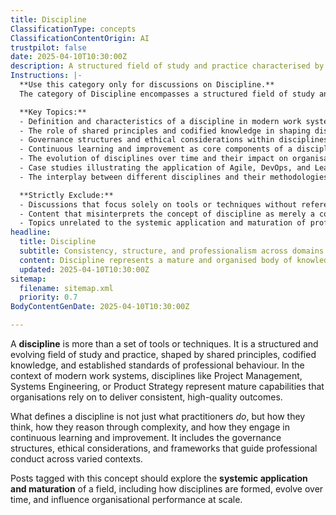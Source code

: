 ```yaml
---
title: Discipline
ClassificationType: concepts
ClassificationContentOrigin: AI
trustpilot: false
date: 2025-04-10T10:30:00Z
description: A structured field of study and practice characterised by consistent principles, methodologies, and standards.
Instructions: |-
  **Use this category only for discussions on Discipline.**  
  The category of Discipline encompasses a structured field of study and practice characterised by consistent principles, methodologies, and standards that guide professional conduct and decision-making in various contexts. It focuses on the systemic application and maturation of fields such as Agile, DevOps, and Lean, highlighting how these disciplines evolve and influence organisational performance.

  **Key Topics:**
  - Definition and characteristics of a discipline in modern work systems.
  - The role of shared principles and codified knowledge in shaping disciplines.
  - Governance structures and ethical considerations within disciplines.
  - Continuous learning and improvement as core components of a discipline.
  - The evolution of disciplines over time and their impact on organisational performance.
  - Case studies illustrating the application of Agile, DevOps, and Lean principles in practice.
  - The interplay between different disciplines and their methodologies.

  **Strictly Exclude:**
  - Discussions that focus solely on tools or techniques without reference to underlying principles.
  - Content that misinterprets the concept of discipline as merely a collection of practices or isolated methodologies.
  - Topics unrelated to the systemic application and maturation of professional fields.
headline:
  title: Discipline
  subtitle: Consistency, structure, and professionalism across domains of practice.
  content: Discipline represents a mature and organised body of knowledge that combines theory, ethics, and applied practice. It denotes sustained, structured effort guided by professional standards and continuous learning. Posts under this concept should explore the systemic development and evolution of specific fields, including their frameworks, roles, and governance mechanisms.
  updated: 2025-04-10T10:30:00Z
sitemap:
  filename: sitemap.xml
  priority: 0.7
BodyContentGenDate: 2025-04-10T10:30:00Z

---
```

A **discipline** is more than a set of tools or techniques. It is a structured and evolving field of study and practice, shaped by shared principles, codified knowledge, and established standards of professional behaviour. In the context of modern work systems, disciplines like Project Management, Systems Engineering, or Product Strategy represent mature capabilities that organisations rely on to deliver consistent, high-quality outcomes.

What defines a discipline is not just what practitioners _do_, but how they think, how they reason through complexity, and how they engage in continuous learning and improvement. It includes the governance structures, ethical considerations, and frameworks that guide professional conduct across varied contexts.

Posts tagged with this concept should explore the **systemic application and maturation** of a field, including how disciplines are formed, evolve over time, and influence organisational performance at scale.
